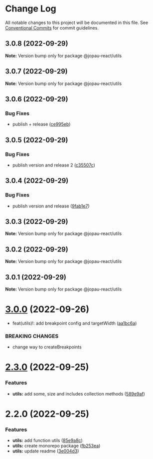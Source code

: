 # Change Log

All notable changes to this project will be documented in this file.
See [Conventional Commits](https://conventionalcommits.org) for commit guidelines.

## 3.0.8 (2022-09-29)

**Note:** Version bump only for package @jopau-react/utils

## 3.0.7 (2022-09-29)

**Note:** Version bump only for package @jopau-react/utils

## 3.0.6 (2022-09-29)

### Bug Fixes

- publish + release ([ce995eb](http://jopau-react/commits/ce995ebf77c706080a52174eaf9e048aed93529c))

## 3.0.5 (2022-09-29)

### Bug Fixes

- publish version and release 2 ([c35507c](http://jopau-react/commits/c35507cf0edb9f6257b17e94eb973e396aefcf03))

## 3.0.4 (2022-09-29)

### Bug Fixes

- publish version and release ([9fab1e7](http://jopau-react/commits/9fab1e7255b1fbbbd3f6b7e7ead9c4782c764c89))

## 3.0.3 (2022-09-29)

**Note:** Version bump only for package @jopau-react/utils

## 3.0.2 (2022-09-29)

**Note:** Version bump only for package @jopau-react/utils

## 3.0.1 (2022-09-29)

**Note:** Version bump only for package @jopau-react/utils

# [3.0.0](http://jopau-react/compare/@jopau-react/utils@2.3.0...@jopau-react/utils@3.0.0) (2022-09-26)

- feat(utils)!: add breakpoint config and targetWidth ([aa1bc6a](http://jopau-react/commits/aa1bc6a23ff1f8c391101aeae66de0a81c82c6b5))

### BREAKING CHANGES

- change way to createBreakpoints

# [2.3.0](http://jopau-react/compare/@jopau-react/utils@2.2.0...@jopau-react/utils@2.3.0) (2022-09-25)

### Features

- **utils:** add some, size and includes collection methods ([589e9af](http://jopau-react/commits/589e9af6e6082470c5926eaff944caca38e9fb15))

# 2.2.0 (2022-09-25)

### Features

- **utils:** add function utils ([85e9a8c](http://jopau-react/commits/85e9a8ce7d8630c971a3755b41a1c1e64d158ebb))
- **utils:** create monorepo package ([fb253ea](http://jopau-react/commits/fb253ea5c9a367bf71d0a2f95bdaf6f46a043503))
- **utils:** update readme ([3e004d3](http://jopau-react/commits/3e004d3c836f53f0cf7ada82cbe581982d34729a))
